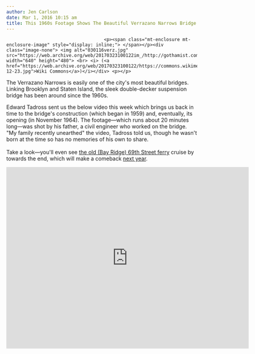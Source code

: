 ```yaml
---
author: Jen Carlson
date: Mar 1, 2016 10:15 am
title: This 1960s Footage Shows The Beautiful Verrazano Narrows Bridge Being Built
---
```


	
										<p><span class="mt-enclosure mt-enclosure-image" style="display: inline;"> </span></p><div class="image-none"> <img alt="030116verz.jpg" src="https://web.archive.org/web/20170323100122im_/http://gothamist.com/attachments/nyc_arts_john/030116verz.jpg" width="640" height="480"> <br> <i> (<a href="https://web.archive.org/web/20170323100122/https://commons.wikimedia.org/wiki/File:Verrazano_Bridge_2012-12-23.jpg">Wiki Commons</a>)</i></div> <p></p>

<p>The Verrazano Narrows is easily one of the city&apos;s most beautiful bridges. Linking Brooklyn and Staten Island, the sleek double-decker suspension bridge has been around since the 1960s. </p>

<p>Edward Tadross sent us the below video this week which brings us back in time to the bridge&apos;s construction (which began in 1959) and, eventually, its opening (in November 1964). The footage&#x2014;which runs about 20 minutes long&#x2014;was shot by his father, a civil engineer who worked on the bridge. &quot;My family recently unearthed&quot; the video, Tadross told us, though he wasn&apos;t born at the time so has no memories of his own to share. <br>
 <br>
Take a look&#x2014;you&apos;ll even see <a href="https://web.archive.org/web/20170323100122/http://www.heyridge.com/2015/08/before-ferry-service-returns-to-bay-ridge-a-look-back-at-the-neighborhoods-ferry-history/">the old (Bay Ridge) 69th Street ferry</a> cruise by towards the end, which will make a comeback <a href="https://web.archive.org/web/20170323100122/http://gothamist.com/2015/02/04/expanded_ferry_map_nyc.php">next year</a>.</p>

<p><iframe width="640" height="480" src="https://web.archive.org/web/20170323100122if_/https://www.youtube.com/embed/fAtYGhgkPuw" frameborder="0" allowfullscreen></iframe></p>					
										
									
				